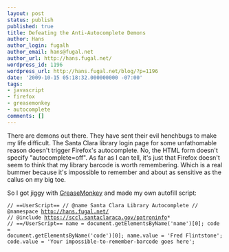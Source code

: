 ```yaml
---
layout: post
status: publish
published: true
title: Defeating the Anti-Autocomplete Demons
author: Hans
author_login: fugalh
author_email: hans@fugal.net
author_url: http://hans.fugal.net/
wordpress_id: 1196
wordpress_url: http://hans.fugal.net/blog/?p=1196
date: '2009-10-15 05:18:32.000000000 -07:00'
tags:
- javascript
- firefox
- greasemonkey
- autocomplete
comments: []
---
```

There are demons out there. They have sent their evil henchbugs to make my life difficult. The Santa Clara library login page for some unfathomable reason doesn't trigger Firefox's autocomplete. No, the HTML form doesn't specify "autocomplete=off". As far as I can tell, it's just that Firefox doesn't seem to think that my library barcode is worth remembering. Which is a real bummer because it's impossible to remember and about as sensitive as the callus on my big toe.

So I got jiggy with <a href="https://addons.mozilla.org/en-US/firefox/addon/748">GreaseMonkey</a> and made my own autofill script:

<code>// ==UserScript==
// @name           Santa Clara Library Autocomplete
// @namespace      http://hans.fugal.net/
// @include        https://sccl.santaclaraca.gov/patroninfo*
// ==/UserScript==
name = document.getElementsByName('name')[0];
code = document.getElementsByName('code')[0];
name.value = 'Fred Flintstone';
code.value = 'Your impossible-to-remember-barcode goes here';</code>
